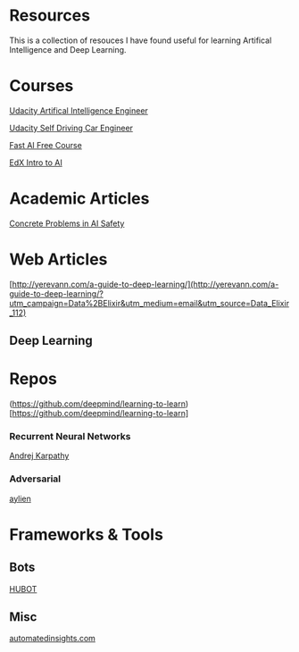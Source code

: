 
# Resources

This is a collection of resouces I have found useful for learning Artifical Intelligence and Deep Learning. 


# Courses

[Udacity Artifical Intelligence Engineer](https://www.udacity.com/ai)

[Udacity Self Driving Car Engineer](https://www.udacity.com/drive)

[Fast AI Free Course](http://course.fast.ai/)

[EdX Intro to AI](https://www.edx.org/course/artificial-intelligence-ai-columbiax-csmm-101x)


# Academic Articles

[Concrete Problems in AI Safety](https://arxiv.org/abs/1606.06565)

# Web Articles

[http://yerevann.com/a-guide-to-deep-learning/](http://yerevann.com/a-guide-to-deep-learning/?utm_campaign=Data%2BElixir&utm_medium=email&utm_source=Data_Elixir_112)

## Deep Learning

# Repos

(https://github.com/deepmind/learning-to-learn)[https://github.com/deepmind/learning-to-learn]

### Recurrent Neural Networks

[Andrej Karpathy ](http://karpathy.github.io/2015/05/21/rnn-effectiveness/)

### Adversarial

[aylien](http://blog.aylien.com/introduction-generative-adversarial-networks-code-tensorflow/)

# Frameworks & Tools

## Bots

[HUBOT](https://hubot.github.com/)

## Misc

[automatedinsights.com](https://automatedinsights.com/)